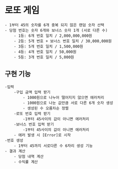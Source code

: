 로또 게임
=

    - 1부터 45의 숫자를 6개 중복 되지 않은 랜덤 숫자 선택
    - 당첨 번호는 숫자 6개와 보너스 숫자 1개 (서로 다른 수)
        - 1등: 6개 번호 일치 / 2,000,000,000원
        - 2등: 5개 번호 + 보너스 번호 일치 / 30,000,000원
        - 3등: 5개 번호 일치 / 1,500,000원
        - 4등: 4개 번호 일치 / 50,000원
        - 5등: 3개 번호 일치 / 5,000원

구현 기능
-
    -입력
        -구입 금액 입력 받기
            - 1000원으로 나누어 떨어지지 않으면 에러처리
            - 1000원으로 나눈 값만큼 서로 다른 6개 숫자 생성
            - 생성된 수 오름차순 정렬
        -로또 번호 입력 받기
            -1부터 45사이의 값이 아니면 에러처리
        -보너스 번호 입력 받기
            -1부터 45사이의 값이 아니면 에러처리
        - 에러 발생 시 [Error]로 시작
    -번호 생성
        - 1부터 45까지 서로다른 수 6자리 생성 기능
    - 결과 계산
        - 당첨 내역 계산
        - 수익률 계산
    


    